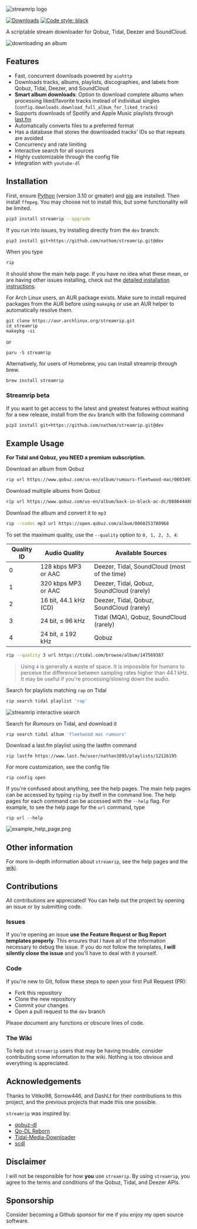 ![streamrip logo](https://github.com/nathom/streamrip/blob/dev/demo/logo.svg?raw=true)

[![Downloads](https://pepy.tech/badge/streamrip)](https://pepy.tech/project/streamrip)
[![Code style: black](https://img.shields.io/badge/code%20style-black-000000.svg)](https://github.com/python/black)

A scriptable stream downloader for Qobuz, Tidal, Deezer and SoundCloud.

![downloading an album](https://github.com/nathom/streamrip/blob/dev/demo/download_album.png?raw=true)

## Features

- Fast, concurrent downloads powered by `aiohttp`
- Downloads tracks, albums, playlists, discographies, and labels from Qobuz, Tidal, Deezer, and SoundCloud
- **Smart album downloads**: Option to download complete albums when processing liked/favorite tracks instead of individual singles (`config.downloads.download_full_album_for_liked_tracks`)
- Supports downloads of Spotify and Apple Music playlists through [last.fm](https://www.last.fm)
- Automatically converts files to a preferred format
- Has a database that stores the downloaded tracks' IDs so that repeats are avoided
- Concurrency and rate limiting
- Interactive search for all sources
- Highly customizable through the config file
- Integration with `youtube-dl`

## Installation

First, ensure [Python](https://www.python.org/downloads/) (version 3.10 or greater) and [pip](https://pip.pypa.io/en/stable/installing/) are installed. Then install `ffmpeg`. You may choose not to install this, but some functionality will be limited.

```bash
pip3 install streamrip --upgrade
```

If you run into issues, try installing directly from the `dev` branch:

```bash
pip3 install git+https://github.com/nathom/streamrip.git@dev
```

When you type

```bash
rip
```

it should show the main help page. If you have no idea what these mean, or are having other issues installing, check out the [detailed installation instructions](https://github.com/nathom/streamrip/wiki#detailed-installation-instructions).

For Arch Linux users, an AUR package exists. Make sure to install required packages from the AUR before using `makepkg` or use an AUR helper to automatically resolve them.
```
git clone https://aur.archlinux.org/streamrip.git
cd streamrip
makepkg -si
```
 or
 ```
paru -S streamrip
```

Alternatively, for users of Homebrew, you can install streamrip through brew.
```
brew install streamrip
```

### Streamrip beta

If you want to get access to the latest and greatest features without waiting for a new release, install
from the `dev` branch with the following command

```bash
pip3 install git+https://github.com/nathom/streamrip.git@dev
```

## Example Usage

**For Tidal and Qobuz, you NEED a premium subscription.**

Download an album from Qobuz

```bash
rip url https://www.qobuz.com/us-en/album/rumours-fleetwood-mac/0603497941032
```

Download multiple albums from Qobuz

```bash
rip url https://www.qobuz.com/us-en/album/back-in-black-ac-dc/0886444889841 https://www.qobuz.com/us-en/album/blue-train-john-coltrane/0060253764852
```

Download the album and convert it to `mp3`

```bash
rip --codec mp3 url https://open.qobuz.com/album/0060253780968
```

To set the maximum quality, use the `--quality` option to `0, 1, 2, 3, 4`:

| Quality ID | Audio Quality         | Available Sources                            |
| ---------- | --------------------- | -------------------------------------------- |
| 0          | 128 kbps MP3 or AAC   | Deezer, Tidal, SoundCloud (most of the time) |
| 1          | 320 kbps MP3 or AAC   | Deezer, Tidal, Qobuz, SoundCloud (rarely)    |
| 2          | 16 bit, 44.1 kHz (CD) | Deezer, Tidal, Qobuz, SoundCloud (rarely)    |
| 3          | 24 bit, ≤ 96 kHz      | Tidal (MQA), Qobuz, SoundCloud (rarely)      |
| 4          | 24 bit, ≤ 192 kHz     | Qobuz                                        |

```bash
rip --quality 3 url https://tidal.com/browse/album/147569387
```

> Using `4` is generally a waste of space. It is impossible for humans to perceive the difference between sampling rates higher than 44.1 kHz. It may be useful if you're processing/slowing down the audio.

Search for playlists matching `rap` on Tidal

```bash
rip search tidal playlist 'rap'
```

![streamrip interactive search](https://github.com/nathom/streamrip/blob/dev/demo/playlist_search.png?raw=true)

Search for *Rumours* on Tidal, and download it

```bash
rip search tidal album 'fleetwood mac rumours'
```

Download a last.fm playlist using the lastfm command

```
rip lastfm https://www.last.fm/user/nathan3895/playlists/12126195
```

For more customization, see the config file

```
rip config open
```

If you're confused about anything, see the help pages. The main help pages can be accessed by typing `rip` by itself in the command line. The help pages for each command can be accessed with the `--help` flag. For example, to see the help page for the `url` command, type

```
rip url --help
```

![example_help_page.png](https://github.com/nathom/streamrip/blob/dev/demo/example_help_page.png?raw=true)

## Other information

For more in-depth information about `streamrip`, see the help pages and the [wiki](https://github.com/nathom/streamrip/wiki/).

## Contributions

All contributions are appreciated! You can help out the project by opening an issue
or by submitting code.

### Issues

If you're opening an issue **use the Feature Request or Bug Report templates properly**. This ensures
that I have all of the information necessary to debug the issue. If you do not follow the templates,
**I will silently close the issue** and you'll have to deal with it yourself.

### Code

If you're new to Git, follow these steps to open your first Pull Request (PR):

- Fork this repository
- Clone the new repository
- Commit your changes
- Open a pull request to the `dev` branch

Please document any functions or obscure lines of code.

### The Wiki

To help out `streamrip` users that may be having trouble, consider contributing some information to the wiki.
Nothing is too obvious and everything is appreciated.

## Acknowledgements

Thanks to Vitiko98, Sorrow446, and DashLt for their contributions to this project, and the previous projects that made this one possible.

`streamrip` was inspired by:

- [qobuz-dl](https://github.com/vitiko98/qobuz-dl)
- [Qo-DL Reborn](https://github.com/badumbass/Qo-DL-Reborn)
- [Tidal-Media-Downloader](https://github.com/yaronzz/Tidal-Media-Downloader)
- [scdl](https://github.com/flyingrub/scdl)

## Disclaimer

I will not be responsible for how **you** use `streamrip`. By using `streamrip`, you agree to the terms and conditions of the Qobuz, Tidal, and Deezer APIs.

## Sponsorship

Consider becoming a Github sponsor for me if you enjoy my open source software.
